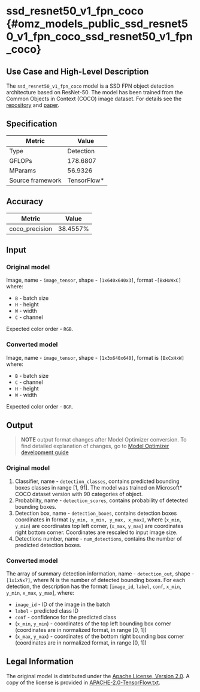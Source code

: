 # ssd_resnet50_v1_fpn_coco {#omz_models_public_ssd_resnet50_v1_fpn_coco_ssd_resnet50_v1_fpn_coco}

## Use Case and High-Level Description

The `ssd_resnet50_v1_fpn_coco` model is a SSD FPN object detection architecture based on ResNet-50.
The model has been trained from the Common Objects in Context (COCO) image dataset.
For details see the [repository](https://github.com/tensorflow/models/tree/master/research/object_detection)
and [paper](https://arxiv.org/abs/1708.02002).

## Specification

| Metric            | Value         |
|-------------------|---------------|
| Type              | Detection     |
| GFLOPs            | 178.6807      |
| MParams           | 56.9326       |
| Source framework  | TensorFlow\*  |

## Accuracy

| Metric | Value |
| ------ | ----- |
| coco_precision | 38.4557% |

## Input

### Original model

Image, name - `image_tensor`, shape - `[1x640x640x3]`, format -`[BxHxWxC]` where:

- `B` - batch size
- `H` - height
- `W` - width
- `C` - channel

Expected color order -  `RGB`.

### Converted model

Image, name - `image_tensor`, shape - `[1x3x640x640]`, format is `[BxCxHxW]` where:

- `B` - batch size
- `C` - channel
- `H` - height
- `W` - width

Expected color order - `BGR`.

## Output

> **NOTE** output format changes after Model Optimizer conversion. To find detailed explanation of changes, go to [Model Optimizer development guide](https://docs.openvinotoolkit.org/latest/_docs_MO_DG_prepare_model_convert_model_tf_specific_Convert_Object_Detection_API_Models.html)

### Original model

1. Classifier, name - `detection_classes`, contains predicted bounding boxes classes in range [1, 91]. The model was trained on Microsoft\* COCO dataset version with 90 categories of object.
2. Probability, name - `detection_scores`, contains probability of detected bounding boxes.
3. Detection box, name - `detection_boxes`, contains detection boxes coordinates in format `[y_min, x_min, y_max, x_max]`, where (`x_min`, `y_min`)  are coordinates top left corner, (`x_max`, `y_max`) are coordinates right bottom corner. Coordinates are rescaled to input image size.
4. Detections number, name - `num_detections`, contains the number of predicted detection boxes.


### Converted model

The array of summary detection information, name - `detection_out`,  shape - `[1x1xNx7]`, where N is the number of detected bounding boxes. For each detection, the description has the format:
[`image_id`, `label`, `conf`, `x_min`, `y_min`, `x_max`, `y_max`], where:

- `image_id` - ID of the image in the batch
- `label` - predicted class ID
- `conf` - confidence for the predicted class
- (`x_min`, `y_min`) - coordinates of the top left bounding box corner (coordinates are in normalized format, in range [0, 1])
- (`x_max`, `y_max`) - coordinates of the bottom right bounding box corner  (coordinates are in normalized format, in range [0, 1])

## Legal Information

The original model is distributed under the
[Apache License, Version 2.0](https://raw.githubusercontent.com/tensorflow/models/master/LICENSE).
A copy of the license is provided in [APACHE-2.0-TensorFlow.txt](../licenses/APACHE-2.0-TensorFlow.txt).
